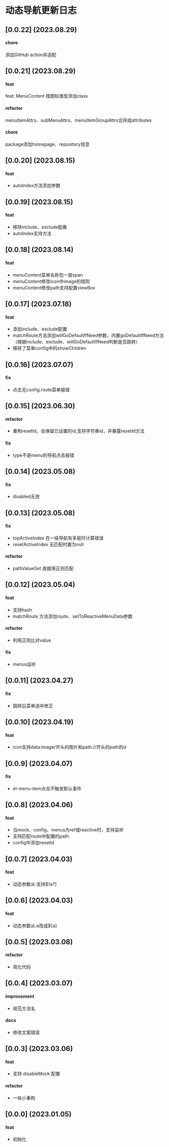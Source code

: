 # 动态导航更新日志

## [0.0.22] (2023.08.29)
#### chore
添加GitHub action并适配

## [0.0.21] (2023.08.29)
#### feat
feat: MenuContent 按图标类型添加class

#### refactor
menuItemAttrs、subMenuAttrs、menuItemGroupAttrs合并成attributes

#### chore
package添加homepage、repository信息

## [0.0.20] (2023.08.15)
#### feat
- autoIndex方法添加参数

## [0.0.19] (2023.08.15)
#### feat
- 移除include、exclude配置
- autoIndex支持方法

## [0.0.18] (2023.08.14)
#### feat
- menuContent菜单名称包一层span
- menuContent修改icon中image的规则
- menuContent修改path支持配置viewBox

## [0.0.17] (2023.07.18)
#### feat
- 添加include、exclude配置
- matchRoute方法添加willGoDefaultIfNeed参数，内置goDefaultIfNeed方法（根据include、exclude、willGoDefaultIfNeed判断是否跳转）
- 移除了菜单config中的showChildren


## [0.0.16] (2023.07.07)
#### fix
- 点击无config.route菜单报错

## [0.0.15] (2023.06.30)
#### refactor
- 重构resetId，会保留已设置的id,支持字符串id，并暴露resetId方法

#### fix
- type不是menu的导航点击报错

## [0.0.14] (2023.05.08)
#### fix
- disabled无效

## [0.0.13] (2023.05.08)
#### fix
- topActiveIndex 在一级导航有多层时计算错误
- resetActiveIndex 无匹配时置为null

#### refactor
- pathValueGet 直接用正则匹配

## [0.0.12] (2023.05.04)

#### feat
- 支持hash
- matchRoute 方法添加route、setToReactiveMenuData参数

#### refactor
- 利用正则比对value

#### fix
- menus监听

## [0.0.11] (2023.04.27)
#### fix
- 跳转后菜单选中修正

## [0.0.10] (2023.04.19)
#### feat
- icon支持data:image/开头的图片和path://开头的path的d

## [0.0.9] (2023.04.07)
#### fix
- el-menu-item点击不触发默认事件

## [0.0.8] (2023.04.06)
#### feat
- 当mock、config、menus为ref或reactive时，支持监听
- 支持匹配route中配置的path
- config中添加resetId

## [0.0.7] (2023.04.03)
#### feat
- 动态参数从:支持${a?}

## [0.0.6] (2023.04.03)
#### feat
- 动态参数从:a改成${a}

## [0.0.5] (2023.03.08)
#### refactor
- 简化代码

## [0.0.4] (2023.03.07)
#### improvement
- 规范方法名
#### docs
- 修改文案错误

## [0.0.3] (2023.03.06)
#### feat
- 支持 disableMock 配置
#### refactor
- 一些小重构

## [0.0.0] (2023.01.05)
#### feat
- 初始化
